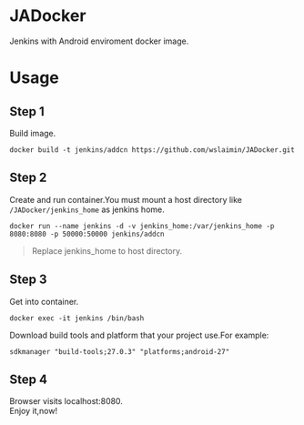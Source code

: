 # JADocker
Jenkins with Android enviroment docker image.

# Usage

## Step 1 
Build image.

```
docker build -t jenkins/addcn https://github.com/wslaimin/JADocker.git
```

## Step 2
Create and run container.You must mount a host directory like ```/JADocker/jenkins_home``` as jenkins home.

```
docker run --name jenkins -d -v jenkins_home:/var/jenkins_home -p 8080:8080 -p 50000:50000 jenkins/addcn
```

> Replace jenkins_home to host directory.


## Step 3
Get into container.

```
docker exec -it jenkins /bin/bash
```

Download build tools and platform that your project use.For example:

```
sdkmanager "build-tools;27.0.3" "platforms;android-27"
```

## Step 4
Browser visits localhost:8080.<br/>
Enjoy it,now!

